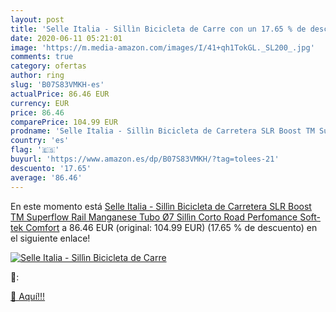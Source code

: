 ```yaml
---
layout: post
title: 'Selle Italia - Sillìn Bicicleta de Carre con un 17.65 % de descuento'
date: 2020-06-11 05:21:01
image: 'https://m.media-amazon.com/images/I/41+qh1TokGL._SL200_.jpg'
comments: true
category: ofertas
author: ring
slug: 'B07S83VMKH-es'
actualPrice: 86.46 EUR
currency: EUR
price: 86.46
comparePrice: 104.99 EUR
prodname: 'Selle Italia - Sillìn Bicicleta de Carretera SLR Boost TM Superflow  Rail Manganese Tubo Ø7  Sillìn Corto Road Perfomance Soft-tek  Comfort'
country: 'es'
flag: '🇪🇸'
buyurl: 'https://www.amazon.es/dp/B07S83VMKH/?tag=tolees-21'
descuento: '17.65'
average: '86.46'
---
```


En este momento está [Selle Italia - Sillìn Bicicleta de Carretera SLR Boost TM Superflow  Rail Manganese Tubo Ø7  Sillìn Corto Road Perfomance Soft-tek  Comfort](https://www.amazon.es/dp/B07S83VMKH/?tag=tolees-21) a 86.46 EUR (original: 104.99 EUR) (17.65 %  de descuento) en el siguiente enlace!

[![Selle Italia - Sillìn Bicicleta de Carre](https://m.media-amazon.com/images/I/41+qh1TokGL._SL200_.jpg)](https://www.amazon.es/dp/B07S83VMKH/?tag=tolees-21)

🔎:


[🛒 Aquí!!!](https://www.amazon.es/dp/B07S83VMKH/?tag=tolees-21)
